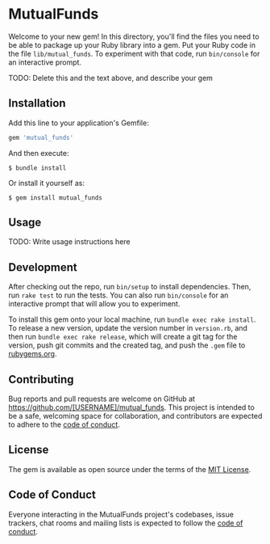# MutualFunds

Welcome to your new gem! In this directory, you'll find the files you need to be able to package up your Ruby library into a gem. Put your Ruby code in the file `lib/mutual_funds`. To experiment with that code, run `bin/console` for an interactive prompt.

TODO: Delete this and the text above, and describe your gem

## Installation

Add this line to your application's Gemfile:

```ruby
gem 'mutual_funds'
```

And then execute:

    $ bundle install

Or install it yourself as:

    $ gem install mutual_funds

## Usage

TODO: Write usage instructions here

## Development

After checking out the repo, run `bin/setup` to install dependencies. Then, run `rake test` to run the tests. You can also run `bin/console` for an interactive prompt that will allow you to experiment.

To install this gem onto your local machine, run `bundle exec rake install`. To release a new version, update the version number in `version.rb`, and then run `bundle exec rake release`, which will create a git tag for the version, push git commits and the created tag, and push the `.gem` file to [rubygems.org](https://rubygems.org).

## Contributing

Bug reports and pull requests are welcome on GitHub at https://github.com/[USERNAME]/mutual_funds. This project is intended to be a safe, welcoming space for collaboration, and contributors are expected to adhere to the [code of conduct](https://github.com/[USERNAME]/mutual_funds/blob/master/CODE_OF_CONDUCT.md).

## License

The gem is available as open source under the terms of the [MIT License](https://opensource.org/licenses/MIT).

## Code of Conduct

Everyone interacting in the MutualFunds project's codebases, issue trackers, chat rooms and mailing lists is expected to follow the [code of conduct](https://github.com/[USERNAME]/mutual_funds/blob/master/CODE_OF_CONDUCT.md).
